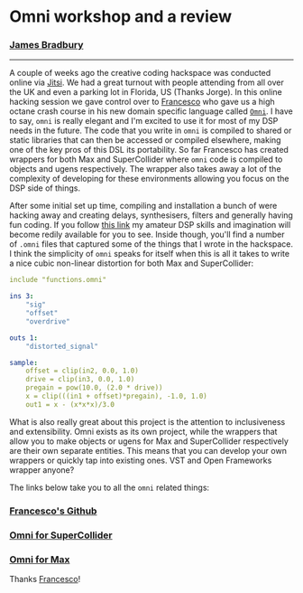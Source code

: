 # Omni workshop and a review

### [James Bradbury](https://www.jamesbradbury.xyz)
---

A couple of weeks ago the creative coding hackspace was conducted online via [Jitsi](meet.jit.si). We had a great turnout with people attending from all over the UK and even a parking lot in Florida, US (Thanks Jorge). In this online hacking session we gave control over to [Francesco](github.com/vitreo12) who gave us a high octane crash course in his new domain specific language called [`Omni`](https://vitreo12.github.io). I have to say, `omni` is really elegant and I'm excited to use it for most of my DSP needs in the future. The code that you write in `omni` is compiled to shared or static libraries that can then be accessed or compiled elsewhere, making one of the key pros of this DSL its portability. So far Francesco has created wrappers for both Max and SuperCollider where `omni` code is compiled to objects and ugens respectively. The wrapper also takes away a lot of the complexity of developing for these environments allowing you focus on the DSP side of things.

After some initial set up time, compiling and installation a bunch of were hacking away and creating delays, synthesisers, filters and generally  having fun coding. If you follow [this link](github.com/jamesb93/omnicode) my amateur DSP skills and imagination will become redily available for you to see. Inside though, you'll find a number of `.omni` files that captured some of the things that I wrote in the hackspace. I think the simplicity of `omni` speaks for itself when this is all it takes to write a nice cubic non-linear distortion for both Max and SuperCollider:

```yaml
include "functions.omni"

ins 3:
    "sig"
    "offset"
    "overdrive"

outs 1:
    "distorted_signal"

sample:
    offset = clip(in2, 0.0, 1.0)
    drive = clip(in3, 0.0, 1.0)
    pregain = pow(10.0, (2.0 * drive))
    x = clip(((in1 + offset)*pregain), -1.0, 1.0)
    out1 = x - (x*x*x)/3.0
```

What is also really great about this project is the attention to inclusiveness and extensibility. Omni exists as its own project, while the wrappers that allow you to make objects or ugens for Max and SuperCollider respectively are their own separate entities. This means that you can develop your own wrappers or quickly tap into existing ones. VST and Open Frameworks wrapper anyone?

The links below take you to all the `omni` related things:

### [Francesco's Github](https://vitreo12.github.io)

### [Omni for SuperCollider](github.com/vitreo12/omnicollider)

### [Omni for Max](github.om/vitreo12/omnimax)


Thanks [Francesco](github.com/vitreo12)!


